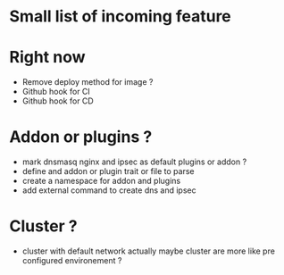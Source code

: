 # Small list of incoming feature

# Right now
- Remove deploy method for image ?
- Github hook for CI
- Github hook for CD

# Addon or plugins ?
- mark dnsmasq nginx and ipsec as default plugins or addon ?
- define and addon or plugin trait or file to parse
- create a namespace for addon and plugins
- add external command to create dns and ipsec

# Cluster ?
- cluster with default network actually maybe cluster are more like pre configured environement ?
